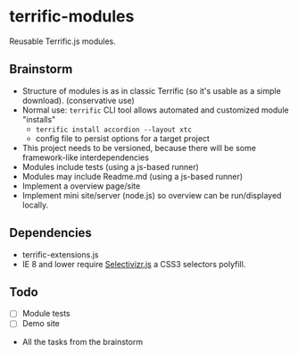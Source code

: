 terrific-modules
================

Reusable Terrific.js modules.

## Brainstorm

- Structure of modules is as in classic Terrific (so it's usable as a simple download). (conservative use)
- Normal use: `terrific` CLI tool allows automated and customized module "installs"
	- `terrific install accordion --layout xtc`
	- config file to persist options for a target project
- This project needs to be versioned, because there will be some framework-like interdependencies
- Modules include tests (using a js-based runner)
- Modules may include Readme.md (using a js-based runner)
- Implement a overview page/site
- Implement mini site/server (node.js) so overview can be run/displayed locally.

## Dependencies

- terrific-extensions.js
- IE 8 and lower require [Selectivizr.js](http://selectivizr.com/) a CSS3 selectors polyfill.

## Todo

- [ ] Module tests
- [ ] Demo site
- All the tasks from the brainstorm
